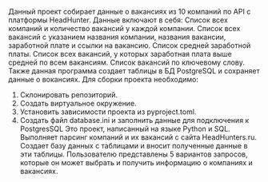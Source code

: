 
Данный проект собирает данные о вакансиях из 10 компаний по API с платформы HeadHunter.
Данные включают в себя:
Список всех компаний и количество вакансий у каждой компании.
Список всех вакансий с указанием названия компании, названия вакансии, заработной плате и ссылки на вакансию.
Список средней заработной платы.
Список всех вакансий, у которых заработная плата выше средней по всем вакансиям.
Список вакансий по ключевому слову.
Также данная программа создает таблицы в БД PostgreSQL и сохраняет данные о вокансиях.
Для сборки проекта необходимо:
1. Склонировать репозиторий.
2. Создать виртуальное окружение.
3. Установить зависимости проекта из pyproject.toml.
4. Создать файл database.ini и заполнить данные для подключения к PostgresSQL
Это проект, написанный на языке Python и SQL. Выполняет парсинг компаний и их вакансий с сайта HeadHunters.ru. Создает базу данных с таблицами и вносит полученные данные в эти таблицы. Пользователю представлены 5 вариантов запросов, которые он может выбрать и получить информацию о компаниях и вакансиях.
